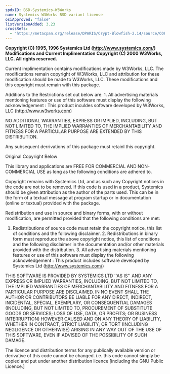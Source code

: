 ```yaml
---
spdxID: BSD-Systemics-W3Works
name: Systemics W3Works BSD variant license
osiApproved: "false"
listVersionAdded: 3.23
crossRefs: 
  - "https://metacpan.org/release/DPARIS/Crypt-Blowfish-2.14/source/COPYRIGHT#L7"
---
```


**Copyright (C) 1995, 1996 Systemics Ltd (http://www.systemics.com/) Modifications and Current Implimentation Copyright (C) 2000 W3Works, LLC. All rights reserved.**

Current implimentation contains modifications made by W3Works, LLC. The modifications remain copyright of W3Works, LLC and attribution for these modification should be made to W3Works, LLC. These modifications and this copyright must remain with this package.

Additions to the Restrictions set out below are: 1. All advertising materials mentioning features or use of this software must display the following acknowledgement : This product inculdes software developed by W3Works, LLC (http://www.w3works.com)

NO ADDITIONAL WARRANTIES, EXPRESS OR IMPLIED, INCLUDING, BUT NOT LIMITED TO, THE IMPLIED WARRANTIES OF MERCHANTABILITY AND FITNESS FOR A PARTICULAR PURPOSE ARE EXTENDED BY THIS DISTRIBUTION.

Any subsequent derrivations of this package must retainl this copyright.

Original Copyright Below

This library and applications are FREE FOR COMMERCIAL AND NON-COMMERCIAL USE as long as the following conditions are adhered to.

Copyright remains with Systemics Ltd, and as such any Copyright notices in the code are not to be removed. If this code is used in a product, Systemics should be given attribution as the author of the parts used. This can be in the form of a textual message at program startup or in documentation (online or textual) provided with the package.

Redistribution and use in source and binary forms, with or without modification, are permitted provided that the following conditions are met:

1. Redistributions of source code must retain the copyright notice, this list of conditions and the following disclaimer. 2. Redistributions in binary form must reproduce the above copyright notice, this list of conditions and the following disclaimer in the documentation and/or other materials provided with the distribution. 3. All advertising materials mentioning features or use of this software must display the following acknowledgement : This product includes software developed by Systemics Ltd (http://www.systemics.com/)

THIS SOFTWARE IS PROVIDED BY SYSTEMICS LTD ''AS IS'' AND ANY EXPRESS OR IMPLIED WARRANTIES, INCLUDING, BUT NOT LIMITED TO, THE IMPLIED WARRANTIES OF MERCHANTABILITY AND FITNESS FOR A PARTICULAR PURPOSE ARE DISCLAIMED. IN NO EVENT SHALL THE AUTHOR OR CONTRIBUTORS BE LIABLE FOR ANY DIRECT, INDIRECT, INCIDENTAL, SPECIAL, EXEMPLARY, OR CONSEQUENTIAL DAMAGES (INCLUDING, BUT NOT LIMITED TO, PROCUREMENT OF SUBSTITUTE GOODS OR SERVICES; LOSS OF USE, DATA, OR PROFITS; OR BUSINESS INTERRUPTION) HOWEVER CAUSED AND ON ANY THEORY OF LIABILITY, WHETHER IN CONTRACT, STRICT LIABILITY, OR TORT (INCLUDING NEGLIGENCE OR OTHERWISE) ARISING IN ANY WAY OUT OF THE USE OF THIS SOFTWARE, EVEN IF ADVISED OF THE POSSIBILITY OF SUCH DAMAGE.

The licence and distribution terms for any publically available version or derivative of this code cannot be changed. i.e. this code cannot simply be copied and put under another distribution licence [including the GNU Public Licence.]
